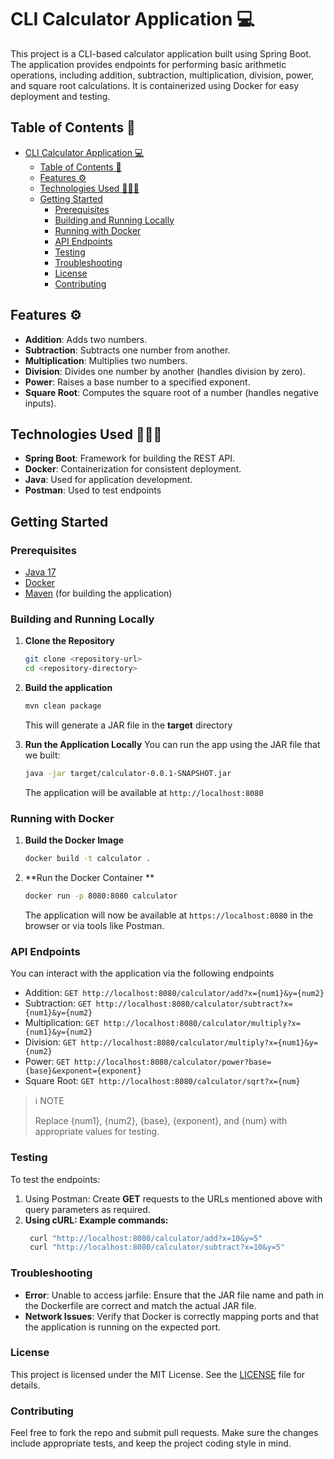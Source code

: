 # CLI Calculator Application 💻

This project is a CLI-based calculator application built using Spring Boot. The application provides endpoints for performing basic arithmetic operations, including addition, subtraction, multiplication, division, power, and square root calculations. It is containerized using Docker for easy deployment and testing.

## Table of Contents 📔

- [CLI Calculator Application 💻](#cli-calculator-application-)
  - [Table of Contents 📔](#table-of-contents-)
  - [Features ⚙️](#features-️)
  - [Technologies Used 🧑🏾‍💻](#technologies-used-)
  - [Getting Started](#getting-started)
    - [Prerequisites](#prerequisites)
    - [Building and Running Locally](#building-and-running-locally)
    - [Running with Docker](#running-with-docker)
    - [API Endpoints](#api-endpoints)
    - [Testing](#testing)
    - [Troubleshooting](#troubleshooting)
    - [License](#license)
    - [Contributing](#contributing)

## Features ⚙️

- **Addition**: Adds two numbers.
- **Subtraction**: Subtracts one number from another.
- **Multiplication**: Multiplies two numbers.
- **Division**: Divides one number by another (handles division by zero).
- **Power**: Raises a base number to a specified exponent.
- **Square Root**: Computes the square root of a number (handles negative inputs).

## Technologies Used 🧑🏾‍💻

- **Spring Boot**: Framework for building the REST API.
- **Docker**: Containerization for consistent deployment.
- **Java**: Used for application development.
- **Postman**: Used to test endpoints 

## Getting Started

### Prerequisites

- [Java 17](https://www.oracle.com/java/technologies/javase-jdk17-downloads.html)
- [Docker](https://www.docker.com/get-started)
- [Maven](https://maven.apache.org/download.cgi) (for building the application)

### Building and Running Locally

1. **Clone the Repository**

   ```bash
   git clone <repository-url>
   cd <repository-directory>
    ```

2. **Build the application**
    ```bash
    mvn clean package
    ```
   This will generate a JAR file in the **target** directory

3. **Run the Application Locally**
    You can run the app using the JAR file that we built:
    ```bash
    java -jar target/calculator-0.0.1-SNAPSHOT.jar
    ```
    The application will be available at `http://localhost:8080`

### Running with Docker

1. **Build the Docker Image**
    ```bash
    docker build -t calculator .
    ```
2. **Run the Docker Container **
    ```bash
    docker run -p 8080:8080 calculator
    ```
    The application will now be available at `https://localhost:8080` in the browser or via tools like Postman.

### API Endpoints
You can interact with the application via the following endpoints

- Addition: `GET http://localhost:8080/calculator/add?x={num1}&y={num2}`
- Subtraction: `GET http://localhost:8080/calculator/subtract?x={num1}&y={num2}`
- Multiplication: `GET http://localhost:8080/calculator/multiply?x={num1}&y={num2}`
- Division: `GET http://localhost:8080/calculator/multiply?x={num1}&y={num2}`
- Power: `GET http://localhost:8080/calculator/power?base={base}&exponent={exponent}`
- Square Root: `GET http://localhost:8080/calculator/sqrt?x={num}`
   
> ℹ️ NOTE
>
> Replace {num1}, {num2}, {base}, {exponent}, and {num} with appropriate values for testing.

### Testing
To test the endpoints:
1. Using Postman: Create **GET** requests to the URLs mentioned above with query parameters as required.
2. **Using cURL: Example commands:**
   ```bash
    curl "http://localhost:8080/calculator/add?x=10&y=5"
    curl "http://localhost:8080/calculator/subtract?x=10&y=5"
    ```

### Troubleshooting
- **Error**: Unable to access jarfile: Ensure that the JAR file name and path in the Dockerfile are correct and match the actual JAR file.
- **Network Issues**: Verify that Docker is correctly mapping ports and that the application is running on the expected port.

### License
This project is licensed under the MIT License. See the [LICENSE](https://github.com/kiing-dom/cli-calculator/blob/master/LICENSE) file for details.

### Contributing
Feel free to fork the repo and submit pull requests. Make sure the changes include appropriate tests, and keep the project coding style in mind.